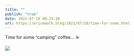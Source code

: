 ```yaml
---
title: ""
publish: "true"
date: 2021-07-18 08:15:18
url: https://ericmwalk.blog/2021/07/18/time-for-some.html
---
```


Time for some “camping” coffee… ☕️


![](https://ericmwalk.blog/uploads/2021/04741f9e06.jpg)